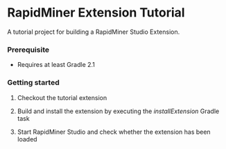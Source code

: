 RapidMiner Extension Tutorial
=============================

A tutorial project for building a RapidMiner Studio Extension. 

### Prerequisite
* Requires at least Gradle 2.1

### Getting started
1. Checkout the tutorial extension

2. Build and install the extension by executing the _installExtension_ Gradle task

3. Start RapidMiner Studio and check whether the extension has been loaded
